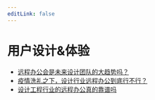 ```yaml
---
editLink: false
---
```


# 用户设计&体验

- [远程办公会是未来设计团队的大趋势吗？](./2020/is-remote-work-the-future-of-design-team)
- [疫情洗礼之下，设计行业远程办公到底行不行？](./2020/under-epidemic-can-designers-work-remotely)
- [设计工程行业的远程办公真的靠谱吗](./2020/is-remote-work-for-design-reliable)